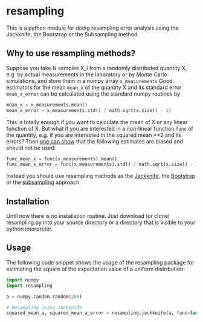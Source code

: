 # resampling

This is a python module for doing resampling error analysis using the Jackknife, the Bootstrap or the Subsampling method.

## Why to use resampling methods?

Suppose you take N samples X_i from a randomly distributed quantity X, e.g. by actual measurements in the laboratory or by Monte Carlo simulations, and store them in a numpy array `x_measurements`
Good estimators for the mean `mean_x` of the quantity X and its standard error `mean_x_error` can be calculated using the standard numpy routines by
```python
mean_x = x_measurements.mean()
mean_x_error = x_measurements.std() / math.sqrt(x.size() - 1)
```

This is totally enough if you want to calculate the mean of X or any linear function of X. But what if you are interested in a non-linear function `func` of the quantity, e.g. if you are interested in the squared mean <X>**2 and its errors? Then [one can show](http://arxiv.org/abs/cond-mat/0410490v1) that the following estimates are biased and should not be used:
```python
func_mean_x = func(x_measurements).mean()
func_mean_x_error = func(x_measurements).std() / math.sqrt(x.size() - 1)
```

Instead you should use resampling methods as the [Jackknife](https://en.wikipedia.org/wiki/Jackknife_resampling), the [Bootstrap](https://en.wikipedia.org/wiki/Bootstrapping_%28statistics%29) or the [subsampling](https://normaldeviate.wordpress.com/2013/01/27/bootstrapping-and-subsampling-part-ii/) approach. 


## Installation

Until now there is no installation routine. Just download (or clone) resampling.py into your source directory or a directory that is visible to your python interpreter.


## Usage

The following code snippet shows the usage of the resampling package for estimating the square of the expectation value of a uniform distribution:

```python
import numpy
import resampling

a = numpy.random.random(200)

# Resampling using Jackknife
squared_mean_a, squared_mean_a_error = resampling.jackknife(a, func=lambda x: x**2)

```